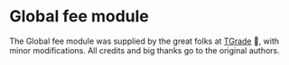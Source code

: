 # Global fee module

The Global fee module was supplied by the great folks at [TGrade](https://github.com/confio/tgrade) 👋, with minor modifications. All credits and big thanks go to the original authors.